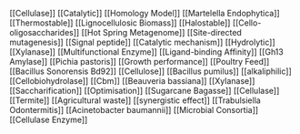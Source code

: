 [[Cellulase]]
[[Catalytic]]
[[Homology Model]]
[[Martelella Endophytica]]
[[Thermostable]]
[[Lignocellulosic Biomass]]
[[Halostable]]
[[Cello-oligosaccharides]]
[[Hot Spring Metagenome]]
[[Site-directed mutagenesis]]
[[Signal peptide]]
[[Catalytic mechanism]]
[[Hydrolytic]]
[[Xylanase]]
[[Multifunctional Enzyme]]
[[Ligand-binding Affinity]]
[[Gh13 Amylase]]
[[Pichia pastoris]]
[[Growth performance]]
[[Poultry Feed]]
[[Bacillus Sonorensis Bd92]]
[[Cellulose]]
[[Bacillus pumilus]]
[[alkaliphilic]]
[[Cellobiohydrolase]]
[[Cbm]]
[[Beauveria bassiana]]
[[Xylanase]]
[[Saccharification]]
[[Optimisation]]
[[Sugarcane Bagasse]]
[[Cellulase]]
[[Termite]]
[[Agricultural waste]]
[[synergistic effect]]
[[Trabulsiella Odontermitis]]
[[Acinetobacter baumannii]]
[[Microbial Consortia]]
[[Cellulase Enzyme]]
